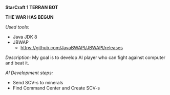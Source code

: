**StarCraft 1 TERRAN BOT**

**THE WAR HAS BEGUN**

_Used tools:_
  - Java JDK 8
  - JBWAP
    - https://github.com/JavaBWAPI/JBWAPI/releases


_Description:_
  My goal is to develop AI player who can fight against computer and beat it.

_AI Development steps:_
  - Send SCV-s to minerals
  - Find Command Center and Create SCV-s
